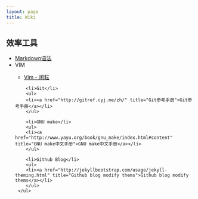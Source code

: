 ```yaml
---
layout: page
title: Wiki
---
```

<div class="wiki">
<h2>效率工具</h2>
    <ul class="hide">
        <li><a href="http://markdown.tw/" title="Markdown语法">Markdown语法</a></li>
        <li>VIM</li>
        <ul>
            <li><a href="http://wiki.hotoo.me/Vim.html" title="Vim - 闲耘">Vim - 闲耘</a></li>
        </ul>

        <li>Git</li>
        <ul>
        <li><a href="http://gitref.cyj.me/zh/" title="Git参考手册">Git参考手册</a></li>
        </ul>

        <li>GNU make</li>
        <ul>
        <li><a href="http://www.yayu.org/book/gnu_make/index.html#content" title="GNU make中文手册">GNU make中文手册</a></li>
        </ul>

        <li>Github Blog</li>
        <ul>
        <li><a href="http://jekyllbootstrap.com/usage/jekyll-theming.html" title="Github blog modify thems">Github blog modify thems</a></li>
        </ul>
     </ul>
</div>
<script type="text/javascript">
$(document).ready(function(){
        $('#content a').each(function(index,element){
            var href = $(this).attr('href');
            if(href.indexOf('#') == 0){
            }else if ( href.indexOf('/') == 0 || href.toLowerCase().indexOf('beiyuu.com')>-1 ){
            $(this).attr('target','_blank');
            }else{
            $(this).attr('target','_blank');
            $(this).addClass('external');
            }
            });
        $('body').delegate('h2','click',function(e){
            e.preventDefault();
            $(this).next('ul').toggle();
            });
        });
</script>
